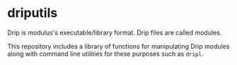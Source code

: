 # driputils
Drip is modulus's executable/library format. Drip files are called modules.

This repository includes a library of functions for manipulating Drip modules along 
with command line utilities for these purposes such as `dripl`.
